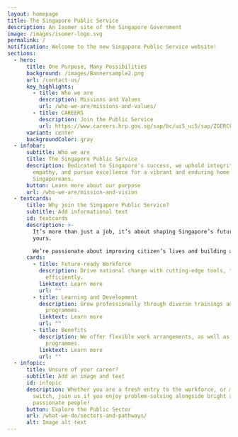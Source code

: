 ```yaml
---
layout: homepage
title: The Singapore Public Service
description: An Isomer site of the Singapore Government
image: /images/isomer-logo.svg
permalink: /
notification: Welcome to the new Singapore Public Service website!
sections:
  - hero:
      title: One Purpose, Many Possibilities
      background: /images/Bannersample2.png
      url: /contact-us/
      key_highlights:
        - title: Who we are
          description: Missions and Values
          url: /who-we-are/missions-and-values/
        - title: CAREERS
          description: Join the Public Service
          url: https://www.careers.hrp.gov.sg/sap/bc/ui5_ui5/sap/ZGERCFA004/index.html
      variant: center
      backgroundColor: gray
  - infobar:
      subtitle: Who we are
      title: The Singapore Public Service
      description: Dedicated to Singapore's success, we uphold integrity, serve with
        empathy, and pursue excellence for a vibrant and enduring home for all
        Singaporeans.
      button: Learn more about our purpose
      url: /who-we-are/mission-and-vision
  - textcards:
      title: Why join the Singapore Public Service?
      subtitle: Add informational text
      id: textcards
      description: >-
        It’s more than just a job, it’s about shaping Singapore’s future and
        yours.

        We’re passionate about improving citizen’s lives and building a better tomorrow.
      cards:
        - title: Future-ready Workforce
          description: Drive national change with cutting-edge tools, tackling challenges
            efficiently.
          linktext: Learn more
          url: ""
        - title: Learning and Development
          description: Grow professionally through diverse trainings and attachment
            programmes.
          linktext: Learn more
          url: ""
        - title: Benefits
          description: We offer flexible work arrangements, as well as employee wellness
            programmes.
          linktext: Learn more
          url: ""
  - infopic:
      title: Unsure of your career?
      subtitle: Add an image and text
      id: infopic
      description: Whether you are a fresh entry to the workforce, or making a career
        switch, join us if you enjoy problem-solving alongside bright and
        passionate people!
      button: Explore the Public Sector
      url: /what-we-do/sectors-and-pathways/
      alt: Image alt text
---
```

